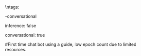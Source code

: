 \ntags:

-conversational

inference: false

conversational: true

#First time chat bot using a guide, low epoch count due to limited resources.
